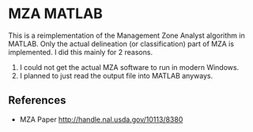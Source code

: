 # MZA MATLAB

This is a reimplementation of the Management Zone Analyst algorithm
in MATLAB.
Only the actual delineation (or classification) part of MZA is implemented.
I did this mainly for 2 reasons.

1. I could not get the actual MZA software to run in modern Windows.
2. I planned to just read the output file into MATLAB anyways.

## References

* MZA Paper http://handle.nal.usda.gov/10113/8380
